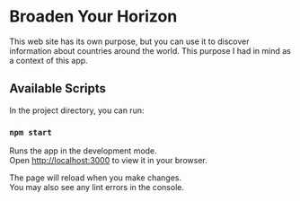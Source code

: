 # Broaden Your Horizon

This web site has its own purpose, but you can use it to discover information about countries around the world. This purpose I had in mind as a context of this app.

## Available Scripts

In the project directory, you can run:

### `npm start`

Runs the app in the development mode.\
Open [http://localhost:3000](http://localhost:3000) to view it in your browser.

The page will reload when you make changes.\
You may also see any lint errors in the console.
